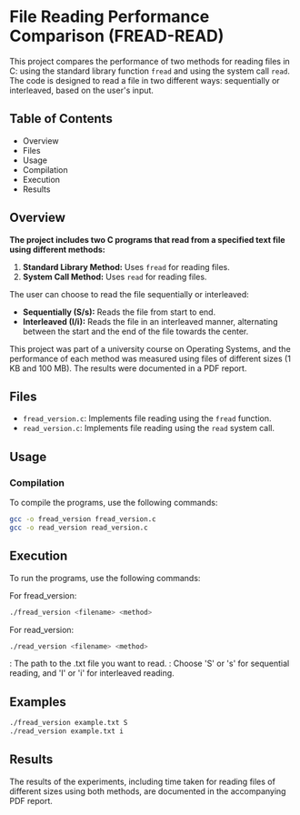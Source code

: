 # File Reading Performance Comparison (FREAD-READ)

This project compares the performance of two methods for reading files in C: using the standard library function `fread` and using the system call `read`. The code is designed to read a file in two different ways: sequentially or interleaved, based on the user's input.

## Table of Contents
- Overview
- Files
- Usage
- Compilation
- Execution
- Results

## Overview

**The project includes two C programs that read from a specified text file using different methods:**
1. **Standard Library Method:** Uses `fread` for reading files.
2. **System Call Method:** Uses `read` for reading files.

The user can choose to read the file sequentially or interleaved:
- **Sequentially (S/s):** Reads the file from start to end.
- **Interleaved (I/i):** Reads the file in an interleaved manner, alternating between the start and the end of the file towards the center.

This project was part of a university course on Operating Systems, and the performance of each method was measured using files of different sizes (1 KB and 100 MB). The results were documented in a PDF report.

## Files

- `fread_version.c`: Implements file reading using the `fread` function.
- `read_version.c`: Implements file reading using the `read` system call.

## Usage

### Compilation

To compile the programs, use the following commands:

```bash
gcc -o fread_version fread_version.c
gcc -o read_version read_version.c
```
## Execution
To run the programs, use the following commands:

For fread_version:
```sh
./fread_version <filename> <method>
```

For read_version:
```sh
./read_version <filename> <method>
```
<filename>: The path to the .txt file you want to read.
<method>: Choose 'S' or 's' for sequential reading, and 'I' or 'i' for interleaved reading.

## Examples
```sh
./fread_version example.txt S
./read_version example.txt i
```
## Results
The results of the experiments, including time taken for reading files of different sizes using both methods, are documented in the accompanying PDF report.
